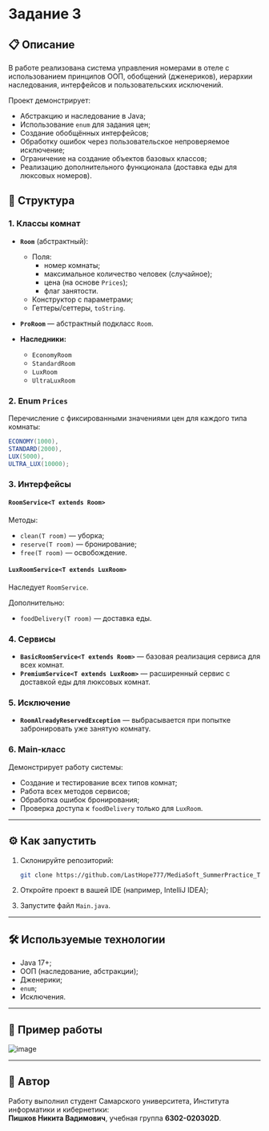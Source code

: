 # Задание 3

## 📋 Описание

В работе реализована система управления номерами в отеле с использованием принципов ООП, обобщений (дженериков), иерархии наследования, интерфейсов и пользовательских исключений.

Проект демонстрирует:

- Абстракцию и наследование в Java;
- Использование `enum` для задания цен;
- Создание обобщённых интерфейсов;
- Обработку ошибок через пользовательское непроверяемое исключение;
- Ограничение на создание объектов базовых классов;
- Реализацию дополнительного функционала (доставка еды для люксовых номеров).

## 🧩 Структура

### 1. **Классы комнат**

- **`Room`** (абстрактный):
  - Поля:
    - номер комнаты;
    - максимальное количество человек (случайное);
    - цена (на основе `Prices`);
    - флаг занятости.
  - Конструктор с параметрами;
  - Геттеры/сеттеры, `toString`.

- **`ProRoom`** — абстрактный подкласс `Room`.

- **Наследники:**
  - `EconomyRoom`
  - `StandardRoom`
  - `LuxRoom`
  - `UltraLuxRoom`

### 2. **Enum `Prices`**

Перечисление с фиксированными значениями цен для каждого типа комнаты:

```java
ECONOMY(1000), 
STANDARD(2000), 
LUX(5000), 
ULTRA_LUX(10000);
```

### 3. **Интерфейсы**

#### `RoomService<T extends Room>`

Методы:

- `clean(T room)` — уборка;
- `reserve(T room)` — бронирование;
- `free(T room)` — освобождение.

#### `LuxRoomService<T extends LuxRoom>`

Наследует `RoomService`.

Дополнительно:

- `foodDelivery(T room)` — доставка еды.

### 4. **Сервисы**

- **`BasicRoomService<T extends Room>`** — базовая реализация сервиса для всех комнат.
- **`PremiumService<T extends LuxRoom>`** — расширенный сервис с доставкой еды для люксовых комнат.

### 5. **Исключение**

- **`RoomAlreadyReservedException`** — выбрасывается при попытке забронировать уже занятую комнату.

### 6. **Main-класс**

Демонстрирует работу системы:

- Создание и тестирование всех типов комнат;
- Работа всех методов сервисов;
- Обработка ошибок бронирования;
- Проверка доступа к `foodDelivery` только для `LuxRoom`.

---

## ⚙️ Как запустить

1. Склонируйте репозиторий:

   ```bash
   git clone https://github.com/LastHope777/MediaSoft_SummerPractice_ThirdTask.git
   ```

2. Откройте проект в вашей IDE (например, IntelliJ IDEA);

3. Запустите файл `Main.java`.

---

## 🛠️ Используемые технологии

- Java 17+;
- ООП (наследование, абстракции);
- Дженерики;
- `enum`;
- Исключения.

---

## 📌 Пример работы

![image](https://github.com/user-attachments/assets/d998aa7f-4ca1-4f71-aca8-5c400d40f6ca)


---

## 📎 Автор

Работу выполнил студент Самарского университета, Института информатики и кибернетики:  
**Пишков Никита Вадимович**, учебная группа **6302-020302D**.

